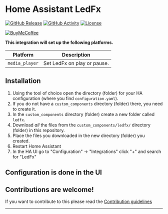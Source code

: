 # Home Assistant LedFx

[![GitHub Release][releases-shield]][releases]
[![GitHub Activity][commits-shield]][commits]
[![License][license-shield]](LICENSE)

<!-- ![Project Maintenance][maintenance-shield] -->
[![BuyMeCoffee][buymecoffeebadge]][buymecoffee]
<!--  -->
<!-- [![Discord][discord-shield]][discord]
[![Community Forum][forum-shield]][forum] -->

**This integration will set up the following platforms.**

Platform | Description
-- | --
`media_player` | Set LedFx on play or pause.

## Installation

1. Using the tool of choice open the directory (folder) for your HA configuration (where you find `configuration.yaml`).
1. If you do not have a `custom_components` directory (folder) there, you need to create it.
1. In the `custom_components` directory (folder) create a new folder called `ledfx`.
1. Download _all_ the files from the `custom_components/ledfx/` directory (folder) in this repository.
1. Place the files you downloaded in the new directory (folder) you created.
1. Restart Home Assistant
1. In the HA UI go to "Configuration" -> "Integrations" click "+" and search for "LedFx"

## Configuration is done in the UI

<!---->

## Contributions are welcome!

If you want to contribute to this please read the [Contribution guidelines](CONTRIBUTING.md)

***

[buymecoffee]: https://www.buymeacoffee.com/guix77
[buymecoffeebadge]: https://img.shields.io/badge/buy%20me%20a%20coffee-donate-yellow.svg?style=for-the-badge
[commits-shield]: https://img.shields.io/github/commit-activity/y/guix77/homeassistant-ledfx.svg?style=for-the-badge
[commits]: https://github.com/guix77/homeassistant-ledfx/commits/main
[discord]: https://discord.gg
[discord-shield]: https://img.shields.io/discord/330944238910963714.svg?style=for-the-badge
[exampleimg]: example.png
[forum-shield]: https://img.shields.io/badge/community-forum-brightgreen.svg?style=for-the-badge
[forum]: https://community.home-assistant.io/
[license-shield]: https://img.shields.io/github/license/guix77/homeassistant-ledfx.svg?style=for-the-badge
<!-- [maintenance-shield]: https://img.shields.io/badge/maintainer.svg?style=for-the-badge -->
[releases-shield]: https://img.shields.io/github/release/guix77/homeassistant-ledfx.svg?style=for-the-badge
[releases]: https://github.com/guix77/homeassistant-ledfx/releases
